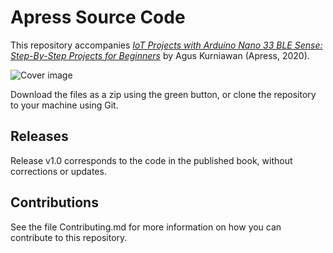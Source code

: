 # Apress Source Code

This repository accompanies [*IoT Projects with Arduino Nano 33 BLE Sense: Step-By-Step Projects for Beginners*](https://www.apress.com/9781484264577) by Agus Kurniawan (Apress, 2020).

[comment]: #cover
![Cover image](9781484264577.jpg)

Download the files as a zip using the green button, or clone the repository to your machine using Git.

## Releases

Release v1.0 corresponds to the code in the published book, without corrections or updates.

## Contributions

See the file Contributing.md for more information on how you can contribute to this repository.